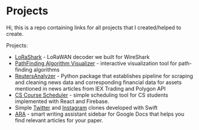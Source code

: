 # Projects
Hi, this is a repo containing links for all projects that I created/helped to create.

Projects:
- [LoRaShark](https://github.com/mykhailoivaniuk/LoRaShark) - LoRaWAN decoder we built for WireShark
- [PathFinding Algorithm Visualizer](https://github.com/mykhailoivaniuk/Path_Finder) - interactive visualization tool for path-finding algorithms
- [ReutersAnalyzer](https://github.com/mykhailoivaniuk/reutersanalyzer) - Python package that establishes pipeline for scraping and cleaning news data and
corresponding financial data for assets mentioned in news articles from IEX Trading and Polygon API
- [CS Course Scheduler](https://scheduler-bcc1f.web.app/) - simple scheduling tool for CS students implemented with React and Firebase.
- Simple [Twitter](https://github.com/mykhailoivaniuk/Twitter_ios_clone) and [Instagram](https://github.com/mykhailoivaniuk/Instagram) clones developed with Swift
- [ARA](https://docs.google.com/presentation/d/1Jzz2_rRaqgKbR7csz6KeIaLrfyNxwVRjHBB12gCMano/edit) - smart writing assistant sidebar for Google Docs that helps you find relevant articles for your paper.

